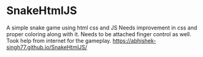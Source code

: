 # SnakeHtmlJS
A simple snake game using html css and JS
Needs improvement in css and proper coloring along with it.
Needs to be attached finger control as well.
Took help from internet for the gameplay.
https://abhishek-singh77.github.io/SnakeHtmlJS/
